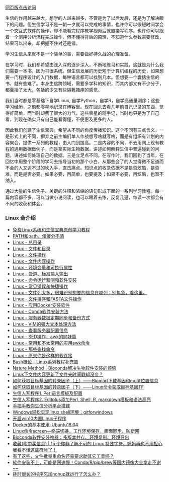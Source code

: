 [网页版点击访问](http://www.ehbio.com/Bioinfo_bash_course/)

生信的作用越来越大，想学的人越来越多，不管是为了以后发展，还是为了解决眼下的问题。但生信学习不是一朝一夕就可以完成的事情，也许你可以很短时间学会一个交互式软件的操作，却不能看完程序教学视频后就直接写程序。也许你可以跟着一个测序分析流程完成操作，但不懂得背后的原理，不知道什么参数需要修改，结果可以出来，却把握不住对还是错。

学习生信从来就不是一个简单的事，需要做好持久战的心理准备。

在学习时，我们都希望由浅入深的逐步深入，不断地练习和实践，这就是为什么我们需要一本书，因为书很系统。但生信发展的历史短于计算机编程的历史，如果想要一门程序设计的入门数据，每种语言都可以找到几本。但想要一个囊括生信的书，就有些难了。本身生信跨领域，需要多学科的知识，而其内部又有不少分子，都囊括了太大，包括的少又有些隔靴搔痒的感觉。

我们当时都是零基础下自学Linux,  自学Python，自学R，自学高通量测序；这些学习经历，之前都零星地记录在博客里。现在回头去看几年前自己记录的东西，觉得好简单，而当时却费了很大的力气。这些零星的随手记，当时也只是为了自己看，到现在确实只有自己能看得懂，不便惠及更多的人。

因此我们创建了生信宝典，希望从不同的角度传播知识。这个不同有三点含义，一是形式上的不同，摒弃之前主编们单人作战想写啥就写啥，而是有组织有计划的内容聚合，提供一系列的教程，由入门到提高。二是内容的不同，不去用网上现有教程的通用数据做例子，而是拿实际生物数据，讲述如何解释生信中普遍碰到的问题，讲述如何处理自己的数据。三是立足点不同。在写作时，我们回到了当年，在回忆中用整个阶段的学习去指导当初的那个小白，从那些会了的人觉得微不足道而不会的人又迈不过的坎入手，直击痛点。知识点的收录依据不是是否炫酷，是否难，而是是否必要。如果必要，再简单，也要提及；如果不必要，再炫酷，也暂不纳入。

通过大量的生信例子、关键的注释和浓缩的语句形成下面的一系列学习教程。每一篇内容都不多，可以当做小说阅读，也可以跟着去练，反复几遍，每读一次都会有不同的收获和体会。

### Linux 全介绍

* [免费Linux系统和生信宝典原创学习教程](https://mp.weixin.qq.com/s/rXjQfyEX2FnuW9HTM_Uc8Q)
* [PATH和path，傻傻分不清](https://mp.weixin.qq.com/s/AMx4y8FSiWYdrntkFnKlmg)
* [Linux - 总目录](http://mp.weixin.qq.com/s/hEYU80fPf1eD5OWL3fO4Bg)
* [Linux - 文件和目录](http://mp.weixin.qq.com/s/yKP1Kboji9N4p2Sl1Ovj0Q)
* [Linux - 文件操作](http://mp.weixin.qq.com/s/4bYMzJclf_xHpqdrlbvAdA)
* [Linux - 文件内容操作](http://mp.weixin.qq.com/s/QFgINAYcQA9kYYSA28wK-Q)
* [Linux - 环境变量和可执行属性](http://mp.weixin.qq.com/s/poFpNHQgHDr0qr2wqfVNdw)
* [Linux - 管道、标准输入输出](http://mp.weixin.qq.com/s/zL9Mw_2ig48gHrIjKM0CMw)
* [Linux - 命令运行监测和软件安装](http://mp.weixin.qq.com/s/TNU7X2mhfVVffaJ7NRBuNA)
* [Linux - 常见错误和快捷操作](http://mp.weixin.qq.com/s/cDIN4_R4nETEB5irmIGFAQ)
* [Linux - 文件列太多，很难识别想要的信息在哪列；别焦急，看这里。](http://mp.weixin.qq.com/s/1QaroFE7AH1pREuq-k2YAw)
* [Linux - 文件排序和FASTA文件操作](http://mp.weixin.qq.com/s/R1OHRhZoDJuAdyVdJr2xHg)
* [Linux - 应用Docker安装软件](http://mp.weixin.qq.com/s/HLHiWMLaWtB7SOJe_jP3mA)
* [Linux - Conda软件安装方法](http://mp.weixin.qq.com/s/A4_j8ZbyprMr1TT_wgisQQ)
* [Linux - 服务器数据定期同步和备份方式](http://mp.weixin.qq.com/s/c2cspK5b4sQScWYMBtG63g)
* [Linux - VIM的强大文本处理方法](https://mp.weixin.qq.com/s/4lUiZ60-aXLilRk9--iQhA)
* [Linux - 查看服务器配置信息](http://mp.weixin.qq.com/s/xq0JfkHJJeHQk1acjOAJUQ)
* [Linux - SED操作，awk的姊妹篇](http://mp.weixin.qq.com/s/cywkIeRbhkYTZvkwTeIVSA)
* [Linux - 常用和不太常用的实用awk命令](http://mp.weixin.qq.com/s/8wD14FXt7fLDo1BjJyT0ew)
* [Linux - 那些查找命令](http://mp.weixin.qq.com/s/xWwj04h4W6yEqQLOfuQ8qA)
* [Linux - 原来你是这样的软连接](https://mp.weixin.qq.com/s/q3ic5WSfLdAnqIhFQX-bUQ)
* [Bash概论 - Linux系列教程补充篇](http://mp.weixin.qq.com/s/lWNp_6W_jLiogmtlk9nO2A)
* [Nature Method：Bioconda解决生物软件安装的烦恼](https://mp.weixin.qq.com/s/VeexRyguwozqrMaOeeMF7Q)
* [Linux下文件内容更新了文件夹时间戳却没变？](https://mp.weixin.qq.com/s/Qqmliz5E_cXBF8y8CUyPeQ)
* [如何获取目标基因的转录因子（上）——Biomart下载基因和motif位置信息](https://mp.weixin.qq.com/s/ZUlVq6IVEqZb0KTPCFCkiw)
* [如何获取目标基因的转录因子（下）——Linux命令获取目标基因TF](https://mp.weixin.qq.com/s/XjefeIpMHJCN0Crh-GfVDQ)
* [生信人写程序1. Perl语言模板及配置](https://mp.weixin.qq.com/s/SlTnNQ1K1EEIIif0FmWj8w)
* [生信人写程序2. Editplus添加Perl, Shell, R, markdown模板和语法高亮](https://mp.weixin.qq.com/s/8Dibze-qvEmKjgnLfjKTeg)
* [手把手教你生信分析平台搭建](https://mp.weixin.qq.com/s/6BPvNOw854pkdJCklelGWQ)
* [Windows轻松实现linux shell环境：gitforwindows](https://mp.weixin.qq.com/s/KtM4c4o4iLfD4ZkEnMi1pg)
* [开启win10内置Linux子程序](http://mp.weixin.qq.com/s/d8V6P74-wDM864wbvp1tNw)
* [Docker的基本使用-Ubuntu18.04](https://mp.weixin.qq.com/s/GFukUTZNj2Ym4aPh4ZvC7Q)
* [Linux命令screen—终端切换，工作环境保存，画面同步，防断网](https://mp.weixin.qq.com/s?__biz=MzUzMjA4Njc1MA==&mid=2247485554&idx=1&sn=66d9c0bbcb813f2db453eba3171cb351&scene=21#wechat_redirect)
* [Bioconda软件安装神器：多版本并存、环境复制、环境导出](https://mp.weixin.qq.com/s/ofWPmUIz3fJS64dAwa1mbg)
* [收藏(附中奖信息) | 15 个你非了解不可的 Linux 特殊字符，妈妈再也不用担心我看不懂这些符号了！](https://mp.weixin.qq.com/s/oyuMgALk6J5MPfWfLyJ4tA)
* [有了这些，文件批量重命名还需要求助其它工具吗？](https://mp.weixin.qq.com/s/hyiGxm0jx6xEc90nHLN4dQ)
* [软件安装不上，可能是网速慢！Conda/R/pip/brew等国内镜像大全拿走不谢~~](https://mp.weixin.qq.com/s/eIw-k6RcR5KQFbrNmBsWBw)
* [耗时很长的程序忘加nohup就运行了怎么办？](https://mp.weixin.qq.com/s/kt_e-DCq7xBfh9tTCJinZQ)






